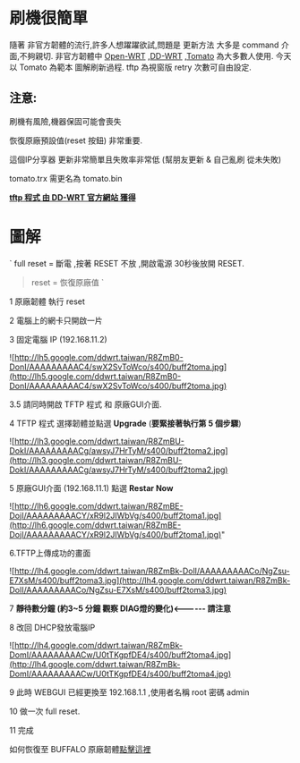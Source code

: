 # 刷機很簡單 #

隨著 非官方韌體的流行,許多人想躍躍欲試,問題是 更新方法 大多是 command 介面,不夠親切.
非官方韌體中 [Open-WRT](http://www.openwrt.org) ,[DD-WRT](http://www.dd-wrt.com) ,[Tomato](http://www.polarcloud.com) 為大多數人使用. 今天以 Tomato 為範本 圖解刷新過程.
tftp 為視窗版 retry 次數可自由設定.


## **注意:** ##
刷機有風險,機器保固可能會喪失

恢復原廠預設值(reset 按鈕)  非常重要.

這個IP分享器 更新非常簡單且失敗率非常低 (幫朋友更新 & 自己亂刷 從未失敗)

tomato.trx 需更名為 tomato.bin

**[tftp 程式 由 DD-WRT 官方網站 獲得](http://www.dd-wrt.com/dd-wrtv2/down.php?path=downloads%2Fothers%2Ftornado%2FWindows-TFTP/)**


# 圖解 #

`
full reset = 斷電 ,按著 RESET 不放 ,開啟電源 30秒後放開 RESET.

> reset = 恢復原廠值
`

1 原廠韌體 執行 reset

2 電腦上的網卡只開啟一片

3 固定電腦 IP (192.168.11.2)

![http://lh5.google.com/ddwrt.taiwan/R8ZmB0-DonI/AAAAAAAAAC4/swX2SvToWco/s400/buff2toma.jpg](http://lh5.google.com/ddwrt.taiwan/R8ZmB0-DonI/AAAAAAAAAC4/swX2SvToWco/s400/buff2toma.jpg)


3.5 請同時開啟 TFTP 程式 和 原廠GUI介面.

4 TFTP 程式 選擇韌體並點選 **Upgrade** (**要緊接著執行第 5 個步驟**)

![http://lh3.google.com/ddwrt.taiwan/R8ZmBU-DokI/AAAAAAAAACg/awsyJ7HrTyM/s400/buff2toma2.jpg](http://lh3.google.com/ddwrt.taiwan/R8ZmBU-DokI/AAAAAAAAACg/awsyJ7HrTyM/s400/buff2toma2.jpg)

5 原廠GUI介面 (192.168.11.1) 點選 **Restar Now**

![http://lh6.google.com/ddwrt.taiwan/R8ZmBE-DojI/AAAAAAAAACY/xR9l2JIWbVg/s400/buff2toma1.jpg](http://lh6.google.com/ddwrt.taiwan/R8ZmBE-DojI/AAAAAAAAACY/xR9l2JIWbVg/s400/buff2toma1.jpg)"

6.TFTP上傳成功的畫面

![http://lh4.google.com/ddwrt.taiwan/R8ZmBk-DolI/AAAAAAAAACo/NgZsu-E7XsM/s400/buff2toma3.jpg](http://lh4.google.com/ddwrt.taiwan/R8ZmBk-DolI/AAAAAAAAACo/NgZsu-E7XsM/s400/buff2toma3.jpg)

7 **靜待數分鐘 (約3~5 分鐘 觀察 DIAG燈的變化)<------ 請注意**

8 改回 DHCP發放電腦IP

![http://lh4.google.com/ddwrt.taiwan/R8ZmBk-DomI/AAAAAAAAACw/U0tTKgpfDE4/s400/buff2toma4.jpg](http://lh4.google.com/ddwrt.taiwan/R8ZmBk-DomI/AAAAAAAAACw/U0tTKgpfDE4/s400/buff2toma4.jpg)

9 此時 WEBGUI 已經更換至 192.168.1.1 ,使用者名稱 root 密碼 admin

10 做一次 full reset.

11 完成


如何恢復至 BUFFALO 原廠韌體[點擊這裡](http://code.google.com/p/twtomato/wiki/flash2)